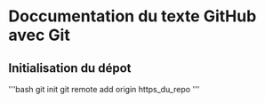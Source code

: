 # Doccumentation du texte GitHub avec Git

## Initialisation du dépot 

'''bash
git init
git remote add origin https_du_repo
'''